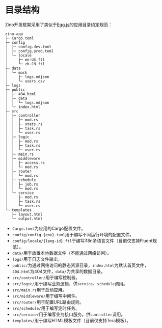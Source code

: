 # 目录结构

Zino开发框架采用了类似于[Egg.js][eggjs-structure]的应用目录约定规范：

```shell
zino-app
├─ Cargo.toml
├─ config
│  ├─ config.dev.toml
│  ├─ config.prod.toml
│  └─ locale
│     ├─ en-US.ftl
│     └─ zh-CN.ftl
├─ data
│  └─ mock
│     ├─ logs.ndjson
│     └─ users.csv
├─ logs
├─ public
│  ├─ 404.html
│  ├─ data
│  │  └─ logs.ndjson
│  └─ index.html
├─ src
│  ├─ controller
│  │  ├─ mod.rs
│  │  ├─ stats.rs
│  │  ├─ task.rs
│  │  └─ user.rs
│  ├─ logic
│  │  ├─ mod.rs
│  │  ├─ task.rs
│  │  └─ user.rs
│  ├─ main.rs
│  ├─ middleware
│  │  ├─ access.rs
│  │  └─ mod.rs
│  ├─ router
│  │  └─ mod.rs
│  ├─ schedule
│  │  ├─ job.rs
│  │  └─ mod.rs
│  └─ service
│     ├─ mod.rs
│     ├─ task.rs
│     └─ user.rs
└─ templates
   ├─ layout.html
   └─ output.html
```

* `Cargo.toml`为应用的Cargo配置文件。
* `config/config.{env}.toml`用于编写不同运行环境的配置文件。
* `config/locale/{lang-id}.ftl`于编写i18n多语言文件（目前仅支持Fluent规范）。
* `data/`用于放置本地数据文件（不能通过网络访问）。
* `logs/`用于日志文件输出。
* `public/`为通过网络访问的静态资源目录，`index.html`为默认首页文件，`404.html`为404文件，`data/`为共享的数据目录。
* `src/controller/`用于编写控制器。
* `src/logic/`用于编写业务逻辑，供`service`、`schedule`调用。
* `src/main.rs`用于启动应用。
* `src/middleware/`用于编写中间件。
* `src/router/`用于配置URL路由规则。
* `src/schedule/`用于编写定时任务。
* `src/service/`用于编写业务接口服务，供`controller`调用。
* `templates/`用于编写HTML模板文件（目前仅支持Tera模板）。

[eggjs-structure]: https://www.eggjs.org/zh-CN/basics/structure
